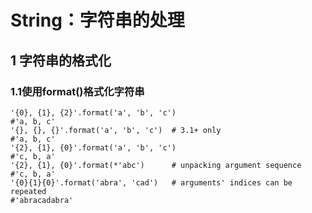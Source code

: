 # String：字符串的处理

## 1 字符串的格式化

### 1.1使用format()格式化字符串
```
'{0}, {1}, {2}'.format('a', 'b', 'c')
#'a, b, c'
'{}, {}, {}'.format('a', 'b', 'c')  # 3.1+ only
#'a, b, c'
'{2}, {1}, {0}'.format('a', 'b', 'c')
#'c, b, a'
'{2}, {1}, {0}'.format(*'abc')      # unpacking argument sequence
#'c, b, a'
'{0}{1}{0}'.format('abra', 'cad')   # arguments' indices can be repeated
#'abracadabra'

```